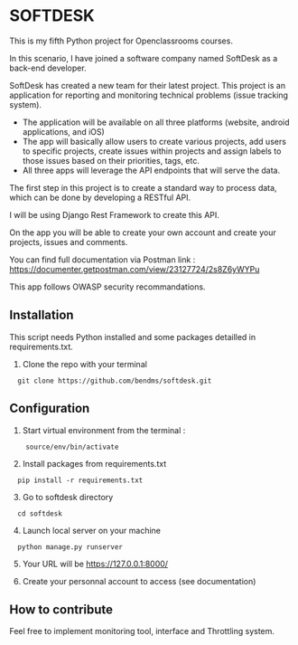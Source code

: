 # SOFTDESK

This is my fifth Python project for Openclassrooms courses.

In this scenario, I have joined a software company named SoftDesk as a back-end developer.

SoftDesk has created a new team for their latest project. This project is an application for reporting and monitoring technical problems (issue tracking system).

- The application will be available on all three platforms (website, android applications, and iOS)
- The app will basically allow users to create various projects, add users to specific projects, create issues within projects and assign labels to those issues based on their priorities, tags, etc.
- All three apps will leverage the API endpoints that will serve the data.

The first step in this project is to create a standard way to process data, which can be done by developing a RESTful API.

I will be using Django Rest Framework to create this API.

On the app you will be able to create your own account and create your projects, issues and comments.

You can find full documentation via Postman link : https://documenter.getpostman.com/view/23127724/2s8Z6yWYPu

This app follows OWASP security recommandations.

## Installation

This script needs Python installed and some packages detailled in requirements.txt.

1. Clone the repo with your terminal

```
  git clone https://github.com/bendms/softdesk.git
```

## Configuration 

1. Start virtual environment from the terminal : 
```
    source/env/bin/activate
```

2. Install packages from requirements.txt

```
  pip install -r requirements.txt
```

3. Go to softdesk directory 

```
  cd softdesk
```

4. Launch local server on your machine

```
  python manage.py runserver
```

5. Your URL will be https://127.0.0.1:8000/ 

6. Create your personnal account to access (see documentation)

## How to contribute 

Feel free to implement monitoring tool, interface and Throttling system.